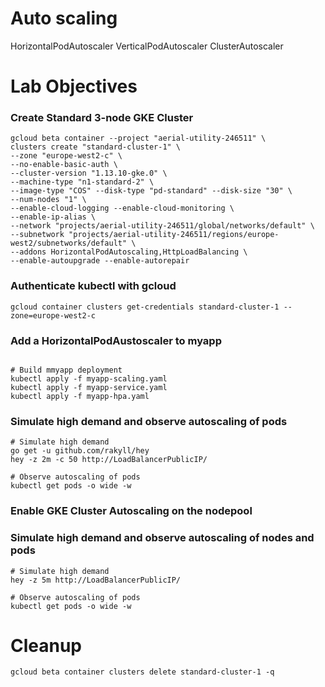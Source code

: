 # Auto scaling

HorizontalPodAutoscaler
VerticalPodAutoscaler
ClusterAutoscaler

# Lab Objectives

### Create Standard 3-node GKE Cluster
```buildoutcfg
gcloud beta container --project "aerial-utility-246511" \
clusters create "standard-cluster-1" \
--zone "europe-west2-c" \
--no-enable-basic-auth \
--cluster-version "1.13.10-gke.0" \
--machine-type "n1-standard-2" \
--image-type "COS" --disk-type "pd-standard" --disk-size "30" \
--num-nodes "1" \
--enable-cloud-logging --enable-cloud-monitoring \
--enable-ip-alias \
--network "projects/aerial-utility-246511/global/networks/default" \
--subnetwork "projects/aerial-utility-246511/regions/europe-west2/subnetworks/default" \
--addons HorizontalPodAutoscaling,HttpLoadBalancing \
--enable-autoupgrade --enable-autorepair
```

### Authenticate kubectl with gcloud
```buildoutcfg
gcloud container clusters get-credentials standard-cluster-1 --zone=europe-west2-c
```

### Add a HorizontalPodAustoscaler to myapp
```buildoutcfg

# Build mmyapp deployment
kubectl apply -f myapp-scaling.yaml
kubectl apply -f myapp-service.yaml
kubectl apply -f myapp-hpa.yaml

```

### Simulate high demand and observe autoscaling of pods
```buildoutcfg
# Simulate high demand
go get -u github.com/rakyll/hey
hey -z 2m -c 50 http://LoadBalancerPublicIP/

# Observe autoscaling of pods
kubectl get pods -o wide -w 

```

### Enable GKE Cluster Autoscaling on the nodepool

### Simulate high demand and observe autoscaling of nodes and pods

```buildoutcfg
# Simulate high demand
hey -z 5m http://LoadBalancerPublicIP/

# Observe autoscaling of pods
kubectl get pods -o wide -w 
```

# Cleanup
```buildoutcfg
gcloud beta container clusters delete standard-cluster-1 -q
```